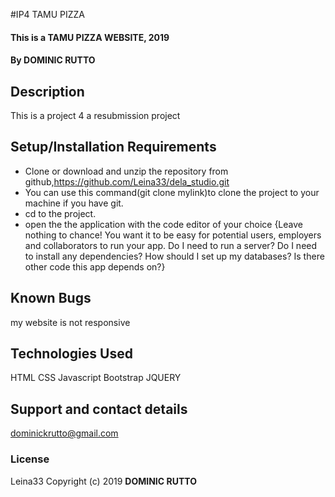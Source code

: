 #IP4 TAMU PIZZA
#### This is a TAMU PIZZA WEBSITE, 2019
#### By **DOMINIC RUTTO**
## Description
This is a project 4 a resubmission project
## Setup/Installation Requirements
* Clone or download and unzip the repository from github,https://github.com/Leina33/dela_studio.git
* You can use this command(git clone mylink)to clone the project to your machine if you have git.
* cd to the project.
* open the the application with the code editor of your choice
{Leave nothing to chance! You want it to be easy for potential users, employers and collaborators to run your app. Do I need to run a server? Do I need to install any dependencies? How should I set up my databases? Is there other code this app depends on?}
## Known Bugs
my website is not responsive


## Technologies Used
HTML
CSS
Javascript
Bootstrap
JQUERY
## Support and contact details
dominickrutto@gmail.com
### License
Leina33
Copyright (c) 2019 **DOMINIC RUTTO**